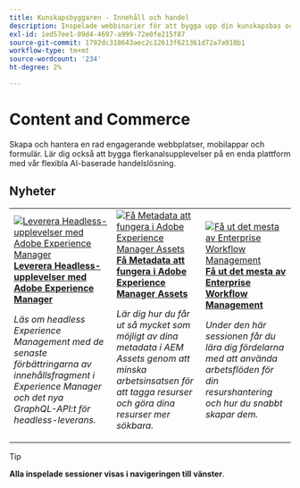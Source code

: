 ```yaml
---
title: Kunskapsbyggaren - Innehåll och handel
description: Inspelade webbinarier för att bygga upp din kunskapsbas och maximera er investering i Adobe Content and Commerce Solutions
exl-id: 1ed57ee1-89d4-4697-a999-72e0fe215f87
source-git-commit: 1792dc318643aec2c12613f621361d72a7a918b1
workflow-type: tm+mt
source-wordcount: '234'
ht-degree: 2%

---
```


# Content and Commerce

Skapa och hantera en rad engagerande webbplatser, mobilappar och formulär. Lär dig också att bygga flerkanalsupplevelser på en enda plattform med vår flexibla AI-baserade handelslösning.

## Nyheter

<table>
<tr>
  <td>
    <a href="https://experienceleague.adobe.com/docs/skill-builder-events/skill-builder/content-and-commerce/2022/headless.html">
      <img alt="Leverera Headless-upplevelser med Adobe Experience Manager" src="https://video.tv.adobe.com/v/343816?format=jpeg" />
    </a>
     <div>
      <a href="https://experienceleague.adobe.com/docs/skill-builder-events/skill-builder/content-and-commerce/2022/headless.html">
        <strong>Leverera Headless-upplevelser med Adobe Experience Manager</strong>
      </a>
    </div>
    <p>
    <em>Läs om headless Experience Management med de senaste förbättringarna av innehållsfragment i Experience Manager och det nya GraphQL-API:t för headless-leverans.</em>
    <p>
  </td>
  <td>
    <a href="https://experienceleague.adobe.com/docs/skill-builder-events/skill-builder/content-and-commerce/2022/metadata.html">
      <img alt="Få Metadata att fungera i Adobe Experience Manager Assets" src="https://video.tv.adobe.com/v/343815?format=jpeg" />
    </a>
     <div>
      <a href="https://experienceleague.adobe.com/docs/skill-builder-events/skill-builder/content-and-commerce/2022/metadata.html">
        <strong>Få Metadata att fungera i Adobe Experience Manager Assets</strong>
      </a>
    </div>
    <p>
    <em>Lär dig hur du får ut så mycket som möjligt av dina metadata i AEM Assets genom att minska arbetsinsatsen för att tagga resurser och göra dina resurser mer sökbara.</em>
    <p>
  </td>  
  <td>
    <a href="https://experienceleague.adobe.com/docs/skill-builder-events/skill-builder/content-and-commerce/2022/workflow.html">
      <img alt="Få ut det mesta av Enterprise Workflow Management" src="https://video.tv.adobe.com/v/343817?format=jpeg" />
    </a>
     <div>
      <a href="https://experienceleague.adobe.com/docs/skill-builder-events/skill-builder/content-and-commerce/2022/workflow.html">
        <strong>Få ut det mesta av Enterprise Workflow Management</strong>
      </a>
    </div>
    <p>
    <em>Under den här sessionen får du lära dig fördelarna med att använda arbetsflöden för din resurshantering och hur du snabbt skapar dem.</em>
    <p>
  </td>
</tr>
</table>

>[!TIP]
>
>**Alla inspelade sessioner visas i navigeringen till vänster**.

